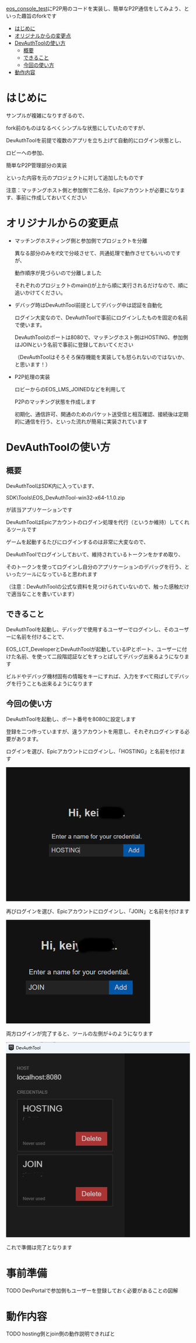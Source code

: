 [eos_console_test](https://github.com/y-horiuchi-snd/eos_console_test)にP2P用のコードを実装し、簡単なP2P通信をしてみよう、といった趣旨のforkです

- [はじめに](#はじめに)
- [オリジナルからの変更点](#オリジナルからの変更点)
- [DevAuthToolの使い方](#devauthtoolの使い方)
  - [概要](#概要)
  - [できること](#できること)
  - [今回の使い方](#今回の使い方)
- [動作内容](#動作内容)

# はじめに

  サンプルが複雑になりすぎるので、

  fork前のものはなるべくシンプルな状態にしていたのですが、

  DevAuthToolを前提で複数のアプリを立ち上げて自動的にログイン状態とし、

  ロビーへの参加、

  簡単なP2P管理部分の実装

  といった内容を元のプロジェクトに対して追加したものです

  注意：マッチングホスト側と参加側で二名分、Epicアカウントが必要になります、事前に作成しておいてください

# オリジナルからの変更点

- マッチングホスティング側と参加側でプロジェクトを分離

  異なる部分のみをif文で分岐させて、共通処理で動作させてもいいのですが、

  動作順序が見づらいので分離しました

  それぞれのプロジェクトのmain()が上から順に実行されるだけなので、順に追いかけてください。

- デバッグ時はDevAuthTool前提としてデバッグ中は認証を自動化

  ログイン大変なので、DevAuthToolで事前にログインしたものを固定の名前で使います。

  DevAuthToolのポートは8080で、マッチングホスト側はHOSTING、参加側はJOINという名前で事前に登録しておいてください

  （DevAuthToolはそろそろ保存機能を実装しても怒られないのではないか、と思います！）

- P2P処理の実装

  ロビーからのEOS_LMS_JOINEDなどを利用して

  P2Pのマッチング状態を作成します

  初期化、通信許可、開通のためのパケット送受信と相互確認、接続後は定期的に通信を行う、といった流れが簡易に実装されています

# DevAuthToolの使い方

## 概要

  DevAuthToolはSDK内に入っています、

  SDK\Tools\EOS_DevAuthTool-win32-x64-1.1.0.zip

  が該当アプリケーションです

  DevAuthToolはEpicアカウントのログイン処理を代行（というか維持）してくれるツールです

  ゲームを起動するたびにログインするのは非常に大変なので、

  DevAuthToolでログインしておいて、維持されているトークンをかすめ取り、

  そのトークンを使ってログインし自分のアプリケーションのデバッグを行う、といったツールになっていると思われます

  （注意：DevAuthToolの公式な資料を見つけられていないので、触った感触だけで適当なことを書いています）

## できること

  DevAuthToolを起動し、デバッグで使用するユーザーでログインし、そのユーザーに名前を付けることで、

  EOS_LCT_DeveloperとDevAuthToolが起動しているIPとポート、ユーザーに付けた名前、を使って二段階認証などをすっとばしてデバッグ出来るようになります

  ビルドやデバッグ機材固有の情報をキーにすれば、入力をすべて飛ばしてデバッグを行うことも出来るようになります

## 今回の使い方

  DevAuthToolを起動し、ポート番号を8080に設定します

  登録を二つ作っていますが、違うアカウントを用意し、それぞれログインする必要があります。

  ログインを選び、Epicアカウントにログインし、「HOSTING」と名前を付けます

  ![logged in 1](a/1.png "HOSTING追加する状態")

  再びログインを選び、Epicアカウントにログインし、「JOIN」と名前を付けます

  ![logged in 2](a/2.png "JOIN追加する状態")

  両方ログインが完了すると、ツールの左側が↓のようになります

  ![logged in](a/0.png "２名ログインした状態")

  これで準備は完了となります

# 事前準備

  TODO DevPortalで参加側もユーザーを登録しておく必要があることの図解

# 動作内容

  TODO hosting側とjoin側の動作説明できればと

